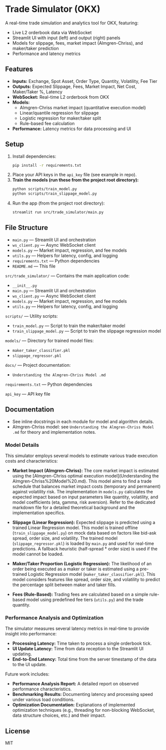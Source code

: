 # Trade Simulator (OKX)

A real-time trade simulation and analytics tool for OKX, featuring:
- Live L2 orderbook data via WebSocket
- Streamlit UI with input (left) and output (right) panels
- Models for slippage, fees, market impact (Almgren-Chriss), and maker/taker prediction
- Performance and latency metrics

## Features
- **Inputs:** Exchange, Spot Asset, Order Type, Quantity, Volatility, Fee Tier
- **Outputs:** Expected Slippage, Fees, Market Impact, Net Cost, Maker/Taker %, Latency
- **WebSocket:** Real-time L2 orderbook from OKX
- **Models:**
  - Almgren-Chriss market impact (quantitative execution model)
  - Linear/quantile regression for slippage
  - Logistic regression for maker/taker split
  - Rule-based fee calculation
- **Performance:** Latency metrics for data processing and UI

## Setup
1. Install dependencies:
   ```bash
   pip install -r requirements.txt
   ```
2. Place your API keys in the `api_key` file (see example in repo).
3. **Train the models (run these from the project root directory):**
   ```bash
   python scripts/train_model.py
   python scripts/train_slippage_model.py
   ```
4. Run the app (from the project root directory):
   ```bash
   streamlit run src/trade_simulator/main.py
   ```

## File Structure
- `main.py` — Streamlit UI and orchestration
- `ws_client.py` — Async WebSocket client
- `models.py` — Market impact, regression, and fee models
- `utils.py` — Helpers for latency, config, and logging
- `requirements.txt` — Python dependencies
- `README.md` — This file

`src/trade_simulator/` — Contains the main application code:
  - `__init__.py`
  - `main.py` — Streamlit UI and orchestration
  - `ws_client.py` — Async WebSocket client
  - `models.py` — Market impact, regression, and fee models
  - `utils.py` — Helpers for latency, config, and logging

`scripts/` — Utility scripts:
  - `train_model.py` — Script to train the maker/taker model
  - `train_slippage_model.py` — Script to train the slippage regression model

`models/` — Directory for trained model files:
  - `maker_taker_classifier.pkl`
  - `slippage_regressor.pkl`

`docs/` — Project documentation:
  - `Understanding the Almgren-Chriss Model .md`

`requirements.txt` — Python dependencies

`api_key` — API key file

## Documentation
- See inline docstrings in each module for model and algorithm details.
- Almgren-Chriss model: see `Understanding the Almgren-Chriss Model .md` for theory and implementation notes.

### Model Details

This simulator employs several models to estimate various trade execution costs and characteristics:

-   **Market Impact (Almgren-Chriss):** The core market impact is estimated using the [Almgren-Chriss optimal execution model](Understanding the Almgren-Chriss%20Model%20.md). This model aims to find a trade schedule that balances market impact costs (temporary and permanent) against volatility risk. The implementation in `models.py` calculates the expected impact based on input parameters like quantity, volatility, and model coefficients (eta, gamma, risk aversion). Refer to the dedicated markdown file for a detailed theoretical background and the implementation specifics.

-   **Slippage (Linear Regression):** Expected slippage is predicted using a trained Linear Regression model. This model is trained offline (`train_slippage_model.py`) on mock data based on factors like bid-ask spread, order size, and volatility. The trained model (`slippage_regressor.pkl`) is loaded by `main.py` and used for real-time predictions. A fallback heuristic (half-spread * order size) is used if the model cannot be loaded.

-   **Maker/Taker Proportion (Logistic Regression):** The likelihood of an order being executed as a maker or taker is estimated using a pre-trained Logistic Regression model (`maker_taker_classifier.pkl`). This model considers features like spread, order size, and volatility to predict the percentage split between maker and taker fills.

-   **Fees (Rule-Based):** Trading fees are calculated based on a simple rule-based model using predefined fee tiers (`utils.py`) and the trade quantity.

### Performance Analysis and Optimization

The simulator measures several latency metrics in real-time to provide insight into performance:

-   **Processing Latency:** Time taken to process a single orderbook tick.
-   **UI Update Latency:** Time from data reception to the Streamlit UI updating.
-   **End-to-End Latency:** Total time from the server timestamp of the data to the UI update.

Future work includes:

-   **Performance Analysis Report:** A detailed report on observed performance characteristics.
-   **Benchmarking Results:** Documenting latency and processing speed under various load conditions.
-   **Optimization Documentation:** Explanations of implemented optimization techniques (e.g., threading for non-blocking WebSocket, data structure choices, etc.) and their impact.

## License
MIT 